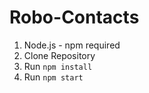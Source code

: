 # Robo-Contacts
1. Node.js - npm required
2. Clone Repository
3. Run `npm install`
4. Run `npm start` 